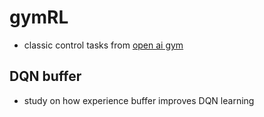 # gymRL
- classic control tasks from [open ai gym](https://gym.openai.com/envs/#classic_control)


## DQN buffer
- study on how experience buffer improves DQN learning
